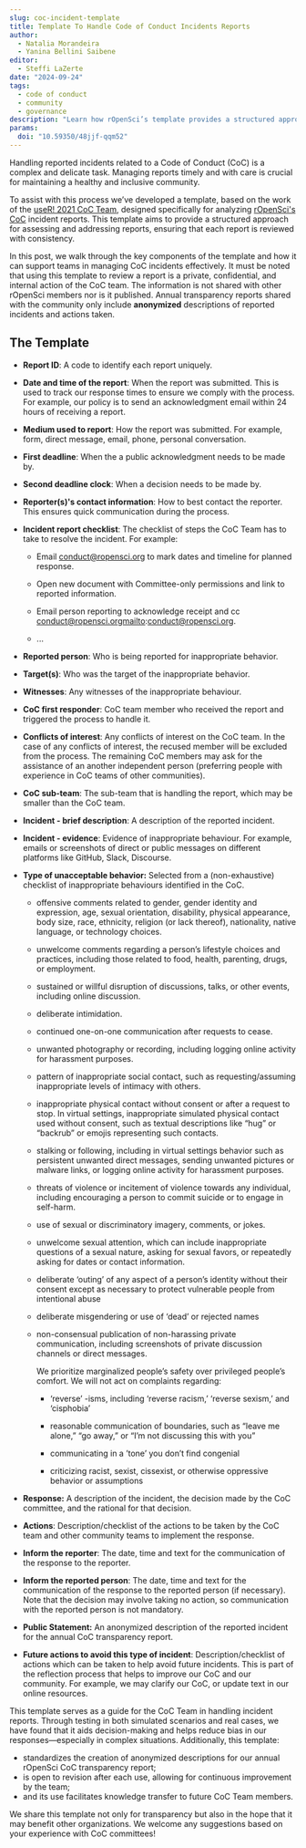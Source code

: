 ```yaml
---
slug: coc-incident-template
title: Template To Handle Code of Conduct Incidents Reports
author:
  - Natalia Morandeira
  - Yanina Bellini Saibene
editor:
  - Steffi LaZerte
date: "2024-09-24"
tags:
  - code of conduct
  - community
  - governance
description: "Learn how rOpenSci’s template provides a structured approach to effectively and confidentially analyze Code of Conduct incident reports."
params: 
  doi: "10.59350/48jjf-qqm52"
---
```


Handling reported incidents related to a Code of Conduct (CoC) is a complex and delicate task. Managing reports timely and with care is crucial for maintaining a healthy and inclusive community.

To assist with this process we’ve developed a template, based on the work of the [useR! 2021 CoC Team](https://rconf.gitlab.io/userknowledgebase/main/code-of-conduct-response-team-documents.html), designed specifically for analyzing [rOpenSci's CoC](/code-of-conduct/) incident reports. This template aims to provide a structured approach for assessing and addressing reports, ensuring that each report is reviewed with consistency.

In this post, we walk through the key components of the template and how it can support teams in managing CoC incidents effectively.
It must be noted that using this template to review a report is a private, confidential, and internal action of the CoC team. The information is not shared with other rOpenSci members nor is it published. Annual transparency reports shared with the community only include **anonymized** descriptions of reported incidents and actions taken.

## The Template

-   **Report ID**: A code to identify each report uniquely.

-   **Date and time of the report**: When the report was submitted. This is used to track our response times to ensure we comply with the process. For example, our policy is to send an acknowledgment email within 24 hours of receiving a report.

-   **Medium used to report**: How the report was submitted. For example, form, direct message, email, phone, personal conversation.

-   **First deadline**: When the a public acknowledgment needs to be made by.

-   **Second deadline clock**: When a decision needs to be made by.

-   **Reporter(s)'s contact information**: How to best contact the reporter. This ensures quick communication during the process.

-   **Incident report checklist**: The checklist of steps the CoC Team has to take to resolve the incident. For example:

    -   Email conduct@ropensci.org to mark dates and timeline for planned response.

    -   Open new document with Committee-only permissions and link to reported information.

    -   Email person reporting to acknowledge receipt and cc conduct@ropensci.orgmailto:conduct@ropensci.org.

    -   ...

-   **Reported person**: Who is being reported for inappropriate behavior.

-   **Target(s)**: Who was the target of the inappropriate behavior.

-   **Witnesses**: Any witnesses of the inappropriate behaviour.

-   **CoC first responder**: CoC team member who received the report and triggered the process to handle it.

- **Conflicts of interest**: Any conflicts of interest on the CoC team. In the case of any conflicts of interest, the recused member will be excluded from the process. The remaining CoC members may ask for the assistance of an another independent person (preferring people with experience in CoC teams of other communities).
-   **CoC sub-team**:  The sub-team that is handling the report, which may be smaller than the CoC team.

-   **Incident - brief description**: A description of the reported incident.

-   **Incident - evidence**: Evidence of inappropriate behaviour. For example, emails or screenshots of direct or public messages on different platforms like GitHub, Slack, Discourse.

-   **Type of unacceptable behavior:** Selected from a (non-exhaustive) checklist of inappropriate behaviours identified in the CoC. 

    -   offensive comments related to gender, gender identity and expression, age, sexual orientation, disability, physical appearance, body size, race, ethnicity, religion (or lack thereof), nationality, native language, or technology choices.

    -   unwelcome comments regarding a person’s lifestyle choices and practices, including those related to food, health, parenting, drugs, or employment.

    -   sustained or willful disruption of discussions, talks, or other events, including online discussion.

    -   deliberate intimidation.

    -   continued one-on-one communication after requests to cease.

    -   unwanted photography or recording, including logging online activity for harassment purposes.

    -   pattern of inappropriate social contact, such as requesting/assuming inappropriate levels of intimacy with others.

    -   inappropriate physical contact without consent or after a request to stop. In virtual settings, inappropriate simulated physical contact used without consent, such as textual descriptions like “hug” or “backrub” or emojis representing such contacts.

    -   stalking or following, including in virtual settings behavior such as persistent unwanted direct messages, sending unwanted pictures or malware links, or logging online activity for harassment purposes.

    -   threats of violence or incitement of violence towards any individual, including encouraging a person to commit suicide or to engage in self-harm.

    -   use of sexual or discriminatory imagery, comments, or jokes.

    -   unwelcome sexual attention, which can include inappropriate questions of a sexual nature, asking for sexual favors, or repeatedly asking for dates or contact information.

    -   deliberate ‘outing’ of any aspect of a person’s identity without their consent except as necessary to protect vulnerable people from intentional abuse

    -   deliberate misgendering or use of ‘dead’ or rejected names

    -   non-consensual publication of non-harassing private communication, including screenshots of private discussion channels or direct messages.

        We prioritize marginalized people’s safety over privileged people’s comfort. We will not act on complaints regarding:

        -   ‘reverse’ -isms, including ‘reverse racism,’ ‘reverse sexism,’ and ‘cisphobia’

        -   reasonable communication of boundaries, such as “leave me alone,” “go away,” or “I’m not discussing this with you”

        -   communicating in a ’tone’ you don’t find congenial

        -   criticizing racist, sexist, cissexist, or otherwise oppressive behavior or assumptions

* **Response:** A description of the incident, the decision made by the CoC committee, and the rational for that decision.

* **Actions**: Description/checklist of the actions to be taken by the CoC team and other community teams to implement the response.

* **Inform the reporter**: The date, time and text for the communication of the response to the reporter. 

* **Inform the reported person**: The date, time and text for the communication of the response to the reported person (if necessary). Note that the decision may involve taking no action, so communication with the reported person is not mandatory. 

* **Public Statement:** An anonymized description of the reported incident for the annual CoC transparency report.

* **Future actions to avoid this type of incident**: Description/checklist of actions which can be taken to help avoid future incidents. 
This is part of the reflection process that helps to improve our CoC and our community. For example, we may clarify our CoC, or update text in our online resources.

This template serves as a guide for the CoC Team in handling incident reports. Through testing in both simulated scenarios and real cases, we have found that it aids decision-making and helps reduce bias in our responses—especially in complex situations. Additionally, this template:
- standardizes the creation of anonymized descriptions for our annual rOpenSci CoC transparency report;
- is open to revision after each use, allowing for continuous improvement by the team; 
- and its use facilitates knowledge transfer to future CoC Team members.

We share this template not only for transparency but also in the hope that it may benefit other organizations. We welcome any suggestions based on your experience with CoC committees!
